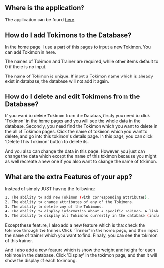 ## Where is the application?

The application can be found [here](https://git.heroku.com/protected-oasis-65326.git).

## How do I add Tokimons to the Database?

In the home page, I use a part of this pages to input a new Tokimon. You can add Tokimon in here.

The names of Tokimon and Trainer are required, while other items default to 0 if there is no input.

The name of Tokimon is unique. If input a Tokimon name which is already exist in database, the database will not add it again.

## How do I delete and edit Tokimons from the Database?

If you want to delete Tokimon from the Databas, firstly you need to click 'Tokimon' in the home pages  and you will see the whole data in the database. Secondly, you need find the Tokimon which you want to delete in the all of Tokimon pages. Click the name of tokimon which you want to delete, and go into this tokimon's details page. In this page, you can click 'Delete This Tokimon' button to delete its. 

And  you also can change the data in this page. However, you just can change the data which except the name of this tokimon because you might as well recreate a new one if you also want to change the name of tokimon.

## What are the extra Features of your app?

Instead of simply JUST having the following:
```sh
1. The ability to add new Tokimon (with corresponding attributes).
2. The ability to change attributes of any of the Tokimons.
3. The ability to delete any of the Tokimons.
4. The ability to display information about a specific Tokimon. A link (Links) should be provided from the Tokimon info page that links to more info.
5. The ability to display all Tokimons currently in the database (including any other information you collect
```

Except these feature, I also add a new feature which is that check the tokimon through the trainer. Click 'Trainer' in the home page, and then input the name of trainer which you want to find. Finally, you can see the tokimon of this trainer.

And I also add a new feature which is show the weight and height for each tokimon in the database. Click 'Display' in the tokimon page, and then it will show the display of each tokimong.

